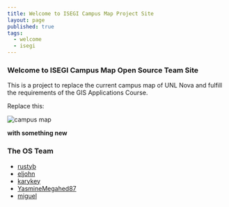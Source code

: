 ```yaml
---
title: Welcome to ISEGI Campus Map Project Site
layout: page
published: true
tags: 
  - welcome
  - isegi
---
```


### Welcome to ISEGI Campus Map Open Source Team Site

This is a project to replace the current campus map of UNL Nova and fulfill the requirements of the GIS Applications Course.

Replace this:

![campus map]({{site.baseurl}}/media/unl_current_map.png)

**with something new**

### The OS Team

- [rustyb](https://github.com/rustyb)
- [eljohn](https://github.com/eljohn)
- [karykey](https://github.com/karykey)
- [YasmineMegahed87](https://github.com/YasmineMegahed87)
- [miguel](https://github.com/isegimap)